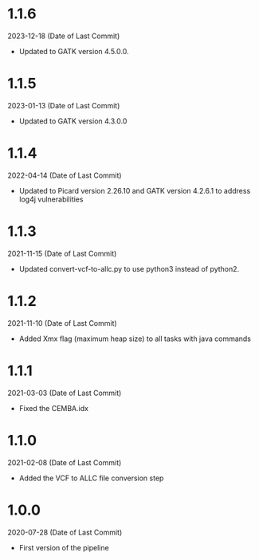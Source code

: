 # 1.1.6
2023-12-18 (Date of Last Commit)

* Updated to GATK version 4.5.0.0.

# 1.1.5
2023-01-13 (Date of Last Commit)

* Updated to GATK version 4.3.0.0

# 1.1.4
2022-04-14 (Date of Last Commit)

* Updated to Picard version 2.26.10 and GATK version 4.2.6.1 to address log4j vulnerabilities

# 1.1.3
2021-11-15 (Date of Last Commit)

* Updated convert-vcf-to-allc.py to use python3 instead of python2.

# 1.1.2
2021-11-10 (Date of Last Commit)

* Added Xmx flag (maximum heap size) to all tasks with java commands

# 1.1.1
2021-03-03 (Date of Last Commit)

* Fixed the CEMBA.idx

# 1.1.0
2021-02-08 (Date of Last Commit)

* Added the VCF to ALLC file conversion step

# 1.0.0
2020-07-28 (Date of Last Commit)

* First version of the pipeline

